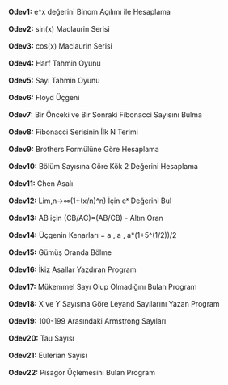 **Odev1:** e^x değerini Binom Açılımı ile Hesaplama<br><br>
**Odev2:** sin(x) Maclaurin Serisi<br><br>
**Odev3:** cos(x) Maclaurin Serisi<br><br>
**Odev4:** Harf Tahmin Oyunu<br><br>
**Odev5:** Sayı Tahmin Oyunu<br><br>
**Odev6:** Floyd Üçgeni<br><br>
**Odev7:** Bir Önceki ve Bir Sonraki Fibonacci Sayısını Bulma<br><br>
**Odev8:** Fibonacci Serisinin İlk N Terimi<br><br>
**Odev9:** Brothers Formülüne Göre Hesaplama<br><br>
**Odev10:** Bölüm Sayısına Göre Kök 2 Değerini Hesaplama<br><br>
**Odev11:** Chen Asalı<br><br>
**Odev12:** Lim,n→∞(1+(x/n)^n) İçin eˣ Değerini Bul<br><br>
**Odev13:** AB için (CB/AC)=(AB/CB) - Altın Oran<br><br>
**Odev14:** Üçgenin Kenarları = a , a , a*(1+5^(1/2))/2<br><br>
**Odev15:** Gümüş Oranda Bölme<br><br>
**Odev16:** İkiz Asallar Yazdıran Program<br><br>
**Odev17:** Mükemmel Sayı Olup Olmadığını Bulan Program<br><br>
**Odev18:** X ve Y Sayısına Göre Leyand Sayılarını Yazan Program<br><br>
**Odev19:** 100-199 Arasındaki Armstrong Sayıları<br><br>
**Odev20:** Tau Sayısı<br><br>
**Odev21:** Eulerian Sayısı<br><br>
**Odev22:** Pisagor Üçlemesini Bulan Program<br><br>
